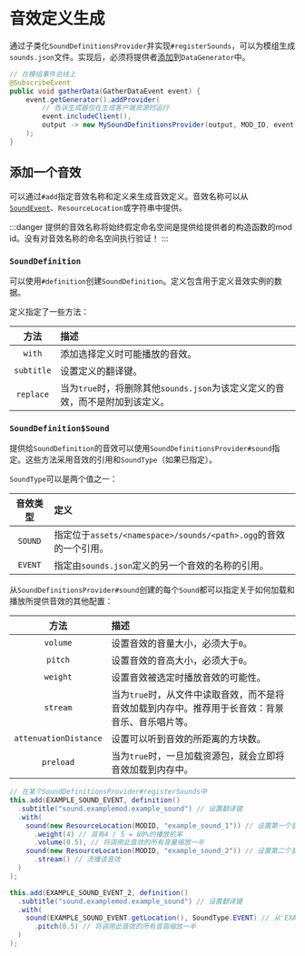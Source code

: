 音效定义生成
===========

通过子类化`SoundDefinitionsProvider`并实现`#registerSounds`，可以为模组生成`sounds.json`文件。实现后，必须将提供者[添加][datagen]到`DataGenerator`中。

```java
// 在模组事件总线上
@SubscribeEvent
public void gatherData(GatherDataEvent event) {
    event.getGenerator().addProvider(
        // 告诉生成器仅在生成客户端资源时运行
        event.includeClient(),
        output -> new MySoundDefinitionsProvider(output, MOD_ID, event.getExistingFileHelper())
    );
}
```

添加一个音效
-----------

可以通过`#add`指定音效名称和定义来生成音效定义。音效名称可以从[`SoundEvent`][soundevent]、`ResourceLocation`或字符串中提供。

:::danger
    提供的音效名称将始终假定命名空间是提供给提供者的构造函数的mod id。没有对音效名称的命名空间执行验证！
:::

### `SoundDefinition`

可以使用`#definition`创建`SoundDefinition`。定义包含用于定义音效实例的数据。

定义指定了一些方法：

方法       | 描述
:---:      | :---
`with`     | 添加选择定义时可能播放的音效。
`subtitle` | 设置定义的翻译键。
`replace`  | 当为`true`时，将删除其他`sounds.json`为该定义定义的音效，而不是附加到该定义。

### `SoundDefinition$Sound`

提供给`SoundDefinition`的音效可以使用`SoundDefinitionsProvider#sound`指定。这些方法采用音效的引用和`SoundType`（如果已指定）。

`SoundType`可以是两个值之一：

音效类型   | 定义
:---:      | :---
`SOUND`    | 指定位于`assets/<namespace>/sounds/<path>.ogg`的音效的一个引用。
`EVENT`    | 指定由`sounds.json`定义的另一个音效的名称的引用。

从`SoundDefinitionsProvider#sound`创建的每个`Sound`都可以指定关于如何加载和播放所提供音效的其他配置：

方法                  | 描述
:---:                 | :---
`volume`              | 设置音效的音量大小，必须大于`0`。
`pitch`               | 设置音效的音高大小，必须大于`0`。
`weight`              | 设置音效被选定时播放音效的可能性。
`stream`              | 当为`true`时，从文件中读取音效，而不是将音效加载到内存中。推荐用于长音效：背景音乐、音乐唱片等。
`attenuationDistance` | 设置可以听到音效的所距离的方块数。
`preload`             | 当为`true`时，一旦加载资源包，就会立即将音效加载到内存中。

```java
// 在某个SoundDefinitionsProvider#registerSounds中
this.add(EXAMPLE_SOUND_EVENT, definition()
  .subtitle("sound.examplemod.example_sound") // 设置翻译键
  .with(
    sound(new ResourceLocation(MODID, "example_sound_1")) // 设置第一个音效
      .weight(4) // 具有4 / 5 = 80%的播放机率
      .volume(0.5), // 将调用此音效的所有音量缩放一半
    sound(new ResourceLocation(MODID, "example_sound_2")) // 设置第二个音效
      .stream() // 流播该音效
  )
);

this.add(EXAMPLE_SOUND_EVENT_2, definition()
  .subtitle("sound.examplemod.example_sound") // 设置翻译键
  .with(
    sound(EXAMPLE_SOUND_EVENT.getLocation(), SoundType.EVENT) // 从'EXAMPLE_SOUND_EVENT'添加音效
      .pitch(0.5) // 将调用此音效的所有音高缩放一半
  )
);
```

[datagen]: ../index.md#data-providers
[soundevent]: ../../gameeffects/sounds.md#creating-sound-events
